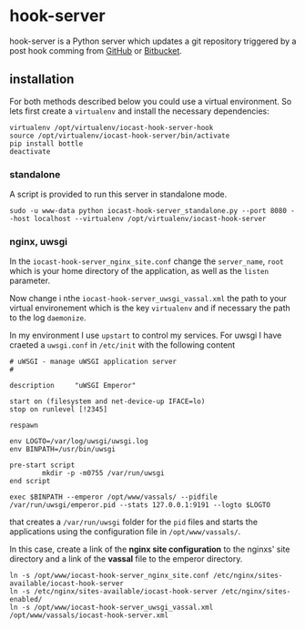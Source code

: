 # hook-server

hook-server is a Python server which updates a git repository triggered by a post hook comming from [GitHub](https://developer.github.com/webhooks/) or [Bitbucket](https://confluence.atlassian.com/display/BITBUCKET/Manage+Bitbucket+hooks).

## installation

For both methods described below you could use a virtual environment. So lets first create a ```virtualenv``` and install the necessary dependencies:

```
virtualenv /opt/virtualenv/iocast-hook-server-hook
source /opt/virtualenv/iocast-hook-server/bin/activate
pip install bottle
deactivate
```

### standalone

A script is provided to run this server in standalone mode.

```
sudo -u www-data python iocast-hook-server_standalone.py --port 8080 --host localhost --virtualenv /opt/virtualenv/iocast-hook-server
```

### nginx, uwsgi

In the ```iocast-hook-server_nginx_site.conf``` change the ```server_name```, ```root``` which is your home directory of the application, as well as the ```listen``` parameter.

Now change i nthe ```iocast-hook-server_uwsgi_vassal.xml``` the path to your virtual environement which is the key ```virtualenv``` and if necessary the path to the log ```daemonize```.

In my environment I use ```upstart``` to control my services. For uwsgi I have craeted a ```uwsgi.conf``` in ```/etc/init``` with the following content

```
# uWSGI - manage uWSGI application server
#

description     "uWSGI Emperor"

start on (filesystem and net-device-up IFACE=lo)
stop on runlevel [!2345]

respawn

env LOGTO=/var/log/uwsgi/uwsgi.log
env BINPATH=/usr/bin/uwsgi

pre-start script
        mkdir -p -m0755 /var/run/uwsgi
end script

exec $BINPATH --emperor /opt/www/vassals/ --pidfile /var/run/uwsgi/emperor.pid --stats 127.0.0.1:9191 --logto $LOGTO
```

that creates a ```/var/run/uwsgi``` folder for the ```pid``` files and starts the applications using the configuration file in ```/opt/www/vassals/```.

In this case, create a link of the **nginx site configuration** to the nginxs' site directory and a link of the **vassal** file to the emperor directory.

```
ln -s /opt/www/iocast-hook-server_nginx_site.conf /etc/nginx/sites-available/iocast-hook-server
ln -s /etc/nginx/sites-available/iocast-hook-server /etc/nginx/sites-enabled/
ln -s /opt/www/iocast-hook-server_uwsgi_vassal.xml /opt/www/vassals/iocast-hook-server.xml
```

